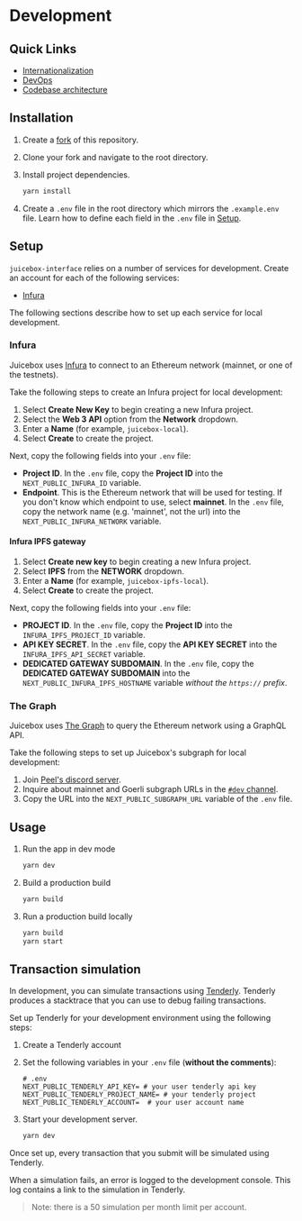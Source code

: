 # Development

## Quick Links

- [Internationalization](internationalization.md)
- [DevOps](devops.md)
- [Codebase architecture](architecture/)

## Installation

1. Create a [fork](https://docs.github.com/en/get-started/quickstart/fork-a-repo) of this repository.
1. Clone your fork and navigate to the root directory.
1. Install project dependencies.

   ```bash
   yarn install
   ```

1. Create a `.env` file in the root directory which mirrors the `.example.env` file. Learn how to define each field in the `.env` file in [Setup](#setup).

## Setup

`juicebox-interface` relies on a number of services for development. Create an account for each of the following services:

- [Infura](https://infura.io)

The following sections describe how to set up each service for local development.

### Infura

Juicebox uses [Infura](https://infura.io) to connect to an Ethereum network (mainnet, or one of the testnets).

Take the following steps to create an Infura project for local development:

1. Select **Create New Key** to begin creating a new Infura project.
1. Select the **Web 3 API** option from the **Network** dropdown.
1. Enter a **Name** (for example, `juicebox-local`).
1. Select **Create** to create the project.

Next, copy the following fields into your `.env` file:

- **Project ID**. In the `.env` file, copy the **Project ID** into the `NEXT_PUBLIC_INFURA_ID` variable.
- **Endpoint**. This is the Ethereum network that will be used for testing. If you don't know which endpoint to use, select **mainnet**. In the `.env` file, copy the network name (e.g. 'mainnet', not the url) into the `NEXT_PUBLIC_INFURA_NETWORK` variable.

#### Infura IPFS gateway

1. Select **Create new key** to begin creating a new Infura project.
1. Select **IPFS** from the **NETWORK** dropdown.
1. Enter a **Name** (for example, `juicebox-ipfs-local`).
1. Select **Create** to create the project.

Next, copy the following fields into your `.env` file:

- **PROJECT ID**. In the `.env` file, copy the **Project ID** into the `INFURA_IPFS_PROJECT_ID` variable.
- **API KEY SECRET**. In the `.env` file, copy the **API KEY SECRET** into the `INFURA_IPFS_API_SECRET` variable.
- **DEDICATED GATEWAY SUBDOMAIN**. In the `.env` file, copy the **DEDICATED GATEWAY SUBDOMAIN** into the `NEXT_PUBLIC_INFURA_IPFS_HOSTNAME` variable _without the `https://` prefix_.

### The Graph

Juicebox uses [The Graph](https://thegraph.com) to query the Ethereum network using a GraphQL API.

Take the following steps to set up Juicebox's subgraph for local development:

1. Join [Peel's discord server](https://discord.gg/akpxJZ5HKR).
2. Inquire about mainnet and Goerli subgraph URLs in the [`#dev` channel](https://discord.com/channels/939317843059679252/939705688563810304).
3. Copy the URL into the `NEXT_PUBLIC_SUBGRAPH_URL` variable of the `.env` file.

## Usage

1. Run the app in dev mode

   ```bash
   yarn dev
   ```

2. Build a production build

   ```bash
   yarn build
   ```

3. Run a production build locally

   ```bash
   yarn build
   yarn start
   ```

## Transaction simulation

In development, you can simulate transactions using [Tenderly](https://tenderly.co/). Tenderly produces a stacktrace that you can use to debug failing transactions.

Set up Tenderly for your development environment using the following steps:

1. Create a Tenderly account
2. Set the following variables in your `.env` file (**without the comments**):

   ```
   # .env
   NEXT_PUBLIC_TENDERLY_API_KEY= # your user tenderly api key
   NEXT_PUBLIC_TENDERLY_PROJECT_NAME= # your tenderly project
   NEXT_PUBLIC_TENDERLY_ACCOUNT=  # your user account name
   ```

3. Start your development server.

   ```bash
   yarn dev
   ```

Once set up, every transaction that you submit will be simulated using Tenderly.

When a simulation fails, an error is logged to the development console. This log contains a link to the simulation in Tenderly.

> Note: there is a 50 simulation per month limit per account.
